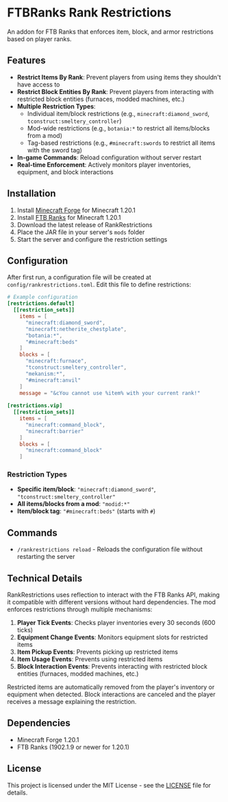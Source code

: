 # FTBRanks Rank Restrictions

An addon for FTB Ranks that enforces item, block, and armor restrictions based on player ranks.

## Features

- **Restrict Items By Rank**: Prevent players from using items they shouldn't have access to
- **Restrict Block Entities By Rank**: Prevent players from interacting with restricted block entities (furnaces, modded machines, etc.)
- **Multiple Restriction Types**:
  - Individual item/block restrictions (e.g., `minecraft:diamond_sword`, `tconstruct:smeltery_controller`)
  - Mod-wide restrictions (e.g., `botania:*` to restrict all items/blocks from a mod)
  - Tag-based restrictions (e.g., `#minecraft:swords` to restrict all items with the sword tag)
- **In-game Commands**: Reload configuration without server restart
- **Real-time Enforcement**: Actively monitors player inventories, equipment, and block interactions

## Installation

1. Install [Minecraft Forge](https://files.minecraftforge.net/) for Minecraft 1.20.1
2. Install [FTB Ranks](https://www.curseforge.com/minecraft/mc-mods/ftb-ranks-forge) for Minecraft 1.20.1
3. Download the latest release of RankRestrictions
4. Place the JAR file in your server's `mods` folder
5. Start the server and configure the restriction settings

## Configuration

After first run, a configuration file will be created at `config/rankrestrictions.toml`. Edit this file to define restrictions:

```toml
# Example configuration
[restrictions.default]
  [[restriction_sets]]
    items = [
      "minecraft:diamond_sword",
      "minecraft:netherite_chestplate",
      "botania:*",
      "#minecraft:beds"
    ]
    blocks = [
      "minecraft:furnace",
      "tconstruct:smeltery_controller",
      "mekanism:*",
      "#minecraft:anvil"
    ]
    message = "&cYou cannot use %item% with your current rank!"
  
[restrictions.vip]
  [[restriction_sets]]
    items = [
      "minecraft:command_block",
      "minecraft:barrier"
    ]
    blocks = [
      "minecraft:command_block"
    ]
```

### Restriction Types

- **Specific item/block**: `"minecraft:diamond_sword"`, `"tconstruct:smeltery_controller"`
- **All items/blocks from a mod**: `"modid:*"`
- **Item/block tag**: `"#minecraft:beds"` (starts with `#`)

## Commands

- `/rankrestrictions reload` - Reloads the configuration file without restarting the server

## Technical Details

RankRestrictions uses reflection to interact with the FTB Ranks API, making it compatible with different versions without hard dependencies. The mod enforces restrictions through multiple mechanisms:

1. **Player Tick Events**: Checks player inventories every 30 seconds (600 ticks)
2. **Equipment Change Events**: Monitors equipment slots for restricted items
3. **Item Pickup Events**: Prevents picking up restricted items
4. **Item Usage Events**: Prevents using restricted items
5. **Block Interaction Events**: Prevents interacting with restricted block entities (furnaces, modded machines, etc.)

Restricted items are automatically removed from the player's inventory or equipment when detected. Block interactions are canceled and the player receives a message explaining the restriction.

## Dependencies

- Minecraft Forge 1.20.1
- FTB Ranks (1902.1.9 or newer for 1.20.1)

## License

This project is licensed under the MIT License - see the [LICENSE](LICENSE) file for details.
